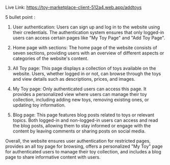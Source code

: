 Live Link: https://toy-marketplace-client-512a4.web.app/addtoys


5 bullet point :


1. User authentication: Users can sign up and log in to the website using their credentials. The authentication system ensures that only logged-in users can access certain pages like "My Toy Page" and "Add Toy Page".

2. Home page with sections: The home page of the website consists of seven sections, providing users with an overview of different aspects or categories of the website's content.

3. All Toy page: This page displays a collection of toys available on the website. Users, whether logged in or not, can browse through the toys and view details such as descriptions, prices, and images.

4. My Toy page: Only authenticated users can access this page. It provides a personalized view where users can manage their toy collection, including adding new toys, removing existing ones, or updating toy information.

5. Blog page: This page features blog posts related to toys or relevant topics. Both logged-in and non-logged-in users can access and read the blog posts, allowing them to stay informed or engage with the content by leaving comments or sharing posts on social media.

Overall, the website ensures user authentication for restricted pages, provides an all toy page for browsing, offers a personalized "My Toy" page for authenticated users to manage their toy collection, and includes a blog page to share informative content with users.
